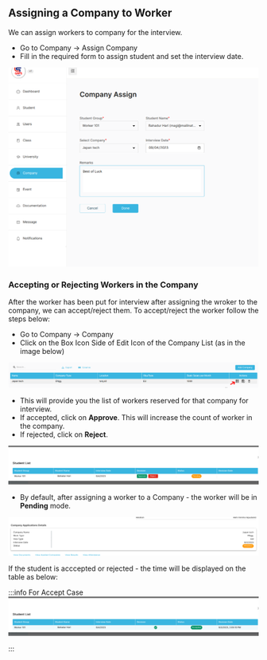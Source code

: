 ## Assigning a Company to Worker

We can assign workers to company for the interview.

- Go to Company -> Assign Company
- Fill in the required form to assign student and set the interview date.

![Assign Worker](../src/images/company/companyassign.png)

### Accepting or Rejecting Workers in the Company

After the worker has been put for interview after assigning the wroker to the company, we can accept/reject them.
To accept/reject the worker follow the steps below:

- Go to Company -> Company
- Click on the Box Icon Side of Edit Icon of the Company List (as in the image below)

![Assign Worker](../src/images/company/companyshow.png)

- This will provide you the list of workers reserved for that company for interview.
- If accepted, click on **Approve**. This will increase the count of worker in the company.
- If rejected, click on **Reject**.

![Approve list of Workers](../src/images/company/approvelist.png)

- By default, after assigning a worker to a Company - the worker will be in **Pending** mode.

![Assign Student List](../src/images/company/pending.png)

If the student is acccepted or rejected - the time will be displayed on the table as below:

:::info For Accept Case
![Assign Student List](../src/images/company/accepted.png)

:::
